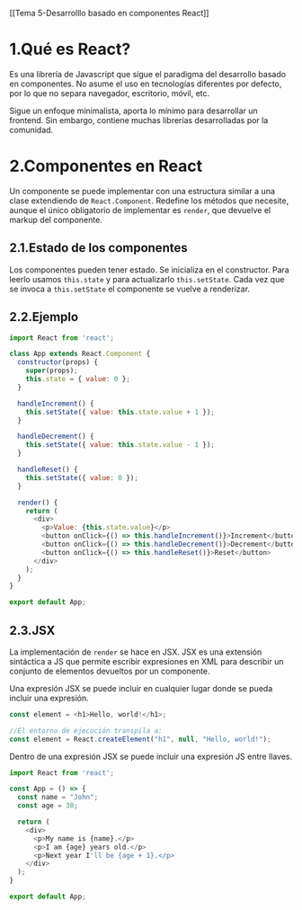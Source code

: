 [[Tema 5-Desarrolllo basado en componentes React]]

# 1.Qué es React?
Es una librería de Javascript que sigue el paradigma del desarrollo basado en componentes. No asume el uso en tecnologías diferentes por defecto, por lo que no separa navegador, escritorio, móvil, etc. 

Sigue un enfoque minimalista, aporta lo mínimo para desarrollar un frontend. Sin embargo, contiene muchas librerías desarrolladas por la comunidad.

# 2.Componentes en React
Un componente se puede implementar con una estructura similar a una clase extendiendo de `React.Component`. Redefine los métodos que necesite, aunque el único obligatorio de implementar es `render`, que devuelve el markup del componente.

## 2.1.Estado de los componentes
Los componentes pueden tener estado. Se inicializa en el constructor. Para leerlo usamos `this.state` y para actualizarlo `this.setState`. Cada vez que se invoca a `this.setState` el componente se vuelve a renderizar.

## 2.2.Ejemplo

```javascript
import React from 'react';

class App extends React.Component {
  constructor(props) {
    super(props);
    this.state = { value: 0 };
  }

  handleIncrement() {
    this.setState({ value: this.state.value + 1 });
  }

  handleDecrement() {
    this.setState({ value: this.state.value - 1 });
  }

  handleReset() {
    this.setState({ value: 0 });
  }

  render() {
    return (
      <div>
        <p>Value: {this.state.value}</p>
        <button onClick={() => this.handleIncrement()}>Increment</button>
        <button onClick={() => this.handleDecrement()}>Decrement</button>
        <button onClick={() => this.handleReset()}>Reset</button>
      </div>
    );
  }
}

export default App;
```

## 2.3.JSX
La implementación de `render` se hace en JSX. JSX es una extensión sintáctica a JS que permite escribir expresiones en XML para describir un conjunto de elementos devueltos por un componente.

Una expresión JSX se puede incluir en cualquier lugar donde se pueda incluir una expresión.

```javascript
const element = <h1>Hello, world!</h1>;

//El entorno de ejecución transpila a:
const element = React.createElement("h1", null, "Hello, world!");
```

Dentro de una expresión JSX se puede incluir una expresión JS entre llaves.

```javascript
import React from 'react';

const App = () => {
  const name = "John";
  const age = 30;

  return (
    <div>
      <p>My name is {name}.</p>
      <p>I am {age} years old.</p>
      <p>Next year I'll be {age + 1}.</p>
    </div>
  );
}

export default App;
```

